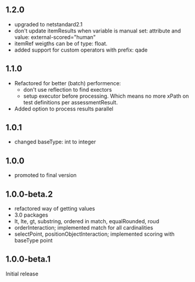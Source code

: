 ## 1.2.0
* upgraded to netstandard2.1
* don't update itemResults when variable is manual set: attribute and value: external-scored="human"
* itemRef weigths can be of type: float.
* added support for custom operators with prefix: qade

## 1.1.0
* Refactored for better (batch) performence:
    * don't use reflection to find exectors
    * setup executor before processing. Which means no more xPath on test definitions per assessmentResult.
* Added option to process results parallel

## 1.0.1
* changed baseType: int to integer

## 1.0.0
* promoted to final version

## 1.0.0-beta.2

* refactored way of getting values
* 3.0 packages
* lt, lte, gt, substring, ordered in match, equalRounded, roud
* orderInteraction; implemented match for all cardinalities
* selectPoint, positionObjectInteraction; implemented scoring with baseType point

## 1.0.0-beta.1

Initial release